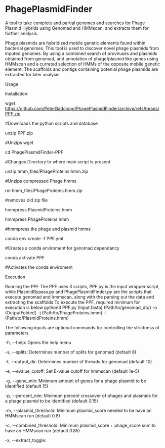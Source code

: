 # PhagePlasmidFinder
A tool to take complete and partial genomes and searches for Phage Plasmid Hybrids using Genomad and HMMscan, and extracts them for further analysis.

Phage plasmids are hybridized mobile genetic elements found within bacterial genomes. This tool is used to discover novel phage plasmids from inputed genomes. By using a combined search of proviruses and plasmids obtained from genomad, and annotation of phage/plasmid like genes using HMMscan and a currated selection of HMMs of the opposite mobile genetic element. The scaffolds and contigs containing potenial phage plasmids are extracted for later analysis  

Usage

Installation:

wget https://github.com/PeterBadciong/PhagePlasmidFinder/archive/refs/heads/PPF.zip

#Downloads the python scripts and database

unzip PPF.zip

#Unzips wget

cd PhagePlasmidFinder-PPF

#Changes Directory to where main script is present

unzip hmm_files/PhageProteins.hmm.zip

#Unzips compressed Phage hmms

rm hmm_files/PhageProteins.hmm.zip

#removes old zip file

hmmpress PlasmidProteins.hmm

hmmpress PhageProteins.hmm

#hmmpress the phage and plasmid hmms

conda env create -f PPF.yml

#Creates a conda enviroment for genomad dependancy

conda activate PPF

#Activates the conda enviroment

Execution

Running the PPF
  The PPF uses 3 scripts, PPF.py is the input wrapper script, while PlasmidBypass.py and PhagePlasmidFinder.py are the scripts that execute genomad and hmmscan, along with the parsing out the data and extracting the scaffolds
  To execute the PPF, required minimum for execution is below
  python3 PPF.py (Input.fasta) (Path/to/genomad_db/) -o (OutputFolder/) -j (Path/to/PhageProteins.hmm) -l (Path/to/PlasmidProteins.hmm) 

  The following inputs are optional commands for controlling the strictness of parameters
  
  -h, --help:
    Opens the help menu
    
  -s, --splits:
    Determines number of splits for genomad (default 8)
    
  -t, --output_dir:
    Determines number of threads for genomad (default 10)
  
  -e, --evalue_cutoff:
    Set E-value cutoff for hmmscan (default 1e-5)
  
  -g, --gene_min:
    Minimum amount of genes for a phage plasmid to be identified (default 15)
    
  -p, --percent_min:
    Minimum percent crossover of phages and plasmids for a phage plasmid to be identified (default 0.15)
    
  -m, --plasmid_threshold:
    Minimum plasmid_score needed to be have an HMMscan run (default 0.8)
  
  -c, --combined_threshold:
    Minimum plasmid_score + phage_score sum to have an HMMscan run (default 0.85)
  
  -x, --extract_toggle:
